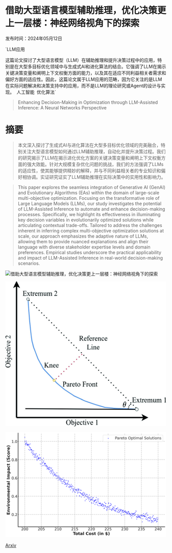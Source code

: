 # 借助大型语言模型辅助推理，优化决策更上一层楼：神经网络视角下的探索

发布时间：2024年05月12日

`LLM应用

这篇论文探讨了大型语言模型（LLM）在辅助推理和提升决策过程中的应用，特别是在大型多目标优化领域中与生成式AI和进化算法的结合。它强调了LLM在揭示关键决策变量和阐明上下文权衡方面的能力，以及其在适应不同利益相关者需求和偏好方面的适应性。因此，这篇论文属于LLM应用的范畴，因为它关注的是LLM在实际问题解决和决策支持中的应用，而不是LLM的理论研究或Agent的设计与实现。` `人工智能` `优化算法`

> Enhancing Decision-Making in Optimization through LLM-Assisted Inference: A Neural Networks Perspective

# 摘要

> 本文深入探讨了生成式AI与进化算法在大型多目标优化领域的完美融合，特别关注大型语言模型如何通过LLM辅助推理，自动化并提升决策过程。我们的研究揭示了LLM在揭示进化优化方案的关键决策变量和阐明上下文权衡方面的强大效能。针对大规模复杂优化问题的挑战，我们的方法强调了LLMs的适应性，使其能够提供精妙的解释，并与不同利益相关者的专业知识和偏好相协调。实证研究证实了LLM辅助推理在实际决策中的实用性和影响力。

> This paper explores the seamless integration of Generative AI (GenAI) and Evolutionary Algorithms (EAs) within the domain of large-scale multi-objective optimization. Focusing on the transformative role of Large Language Models (LLMs), our study investigates the potential of LLM-Assisted Inference to automate and enhance decision-making processes. Specifically, we highlight its effectiveness in illuminating key decision variables in evolutionarily optimized solutions while articulating contextual trade-offs. Tailored to address the challenges inherent in inferring complex multi-objective optimization solutions at scale, our approach emphasizes the adaptive nature of LLMs, allowing them to provide nuanced explanations and align their language with diverse stakeholder expertise levels and domain preferences. Empirical studies underscore the practical applicability and impact of LLM-Assisted Inference in real-world decision-making scenarios.

![借助大型语言模型辅助推理，优化决策更上一层楼：神经网络视角下的探索](../../../paper_images/2405.07212/GenAIVen-transformed_1_.png)

![借助大型语言模型辅助推理，优化决策更上一层楼：神经网络视角下的探索](../../../paper_images/2405.07212/MOOP1.png)

![借助大型语言模型辅助推理，优化决策更上一层楼：神经网络视角下的探索](../../../paper_images/2405.07212/pareto_high_definition.png)

[Arxiv](https://arxiv.org/abs/2405.07212)